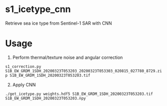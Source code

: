 # s1_icetype_cnn
Retrieve sea ice type from Sentinel-1 SAR with CNN

# Usage
1. Perform thermal/texture noise and angular correction

`s1_correction.py S1B_EW_GRDM_1SDH_20200323T053203_20200323T053303_020815_027780_8729.zip S1B_EW_GRDM_1SDH_20200323T053203.tif`

2. Apply CNN

`./get_icetype.py weights.hdf5 S1B_EW_GRDM_1SDH_20200323T053203.tif S1B_EW_GRDM_1SDH_20200323T053203.npy`
